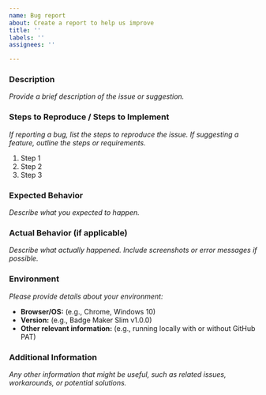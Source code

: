 ```yaml
---
name: Bug report
about: Create a report to help us improve
title: ''
labels: ''
assignees: ''

---
```


### Description

*Provide a brief description of the issue or suggestion.*

### Steps to Reproduce / Steps to Implement

*If reporting a bug, list the steps to reproduce the issue. If suggesting a feature, outline the steps or requirements.*

1. Step 1
2. Step 2
3. Step 3

### Expected Behavior

*Describe what you expected to happen.*

### Actual Behavior (if applicable)

*Describe what actually happened. Include screenshots or error messages if possible.*

### Environment

*Please provide details about your environment:*

- **Browser/OS:** (e.g., Chrome, Windows 10)
- **Version:** (e.g., Badge Maker Slim v1.0.0)
- **Other relevant information:** (e.g., running locally with or without GitHub PAT)

### Additional Information

*Any other information that might be useful, such as related issues, workarounds, or potential solutions.*
